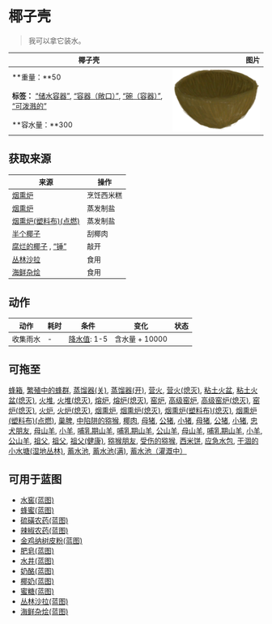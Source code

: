 # 椰子壳  
> 我可以拿它装水。  
  
  椰子壳  |   图片   
 ----  |  ----:   
 **重量：**50<br><br>**标签：**	[“储水容器”](tag_WaterContainer.md), [“容器（敞口）”](tag_ContainerOpen.md), [“碗（容器）”](tag_ContainerBowl.md), [“可泼溅的”](tag_Spillable.md)<br><br>**容水量：**300  |  ![](Sprite/CoconutShell.png)   
  
## 获取来源  
来源  |  操作  
----  |  ----  
[烟熏炉](Smoker.md)  |  烹饪西米糕  
[烟熏炉](Smoker.md)  |  蒸发制盐  
[烟熏炉(塑料布)(点燃)](SmokerPlastic.md)  |  蒸发制盐  
[半个椰子](CoconutHalf.md)  |  刮椰肉  
[腐烂的椰子](CoconutRotten.md) , [“锤”](tag_Hammer.md)  |  敲开  
[丛林沙拉](JungleSalad.md)  |  食用  
[海鲜杂烩](SeafoodCup.md)  |  食用  
## 动作  
动作  |  耗时  |  条件  |  变化  |  状态  
----  |  ----  |  ----  |  ----  |  ----  
收集雨水<br>  |  -  |  [降水值](RainValue.md): 1-5  |  含水量 + 10000  |    
## 可拖至  
[蜂箱](BeeSkep.md), [繁殖中的蜂群](BeeSkepSwarming.md), [蒸馏器(关)](AlembicOff.md), [蒸馏器(开)](AlembicOn.md), [营火](Campfire.md), [营火(熄灭)](CampfireExtinguished.md), [粘土火盆](ClayFirePit.md), [粘土火盆(熄灭)](ClayFirePitExtinguished.md), [火堆](Fire.md), [火堆(熄灭)](FireExtinguished.md), [熔炉](Forge.md), [熔炉(熄灭)](ForgeExtinguished.md), [窑炉](Kiln.md), [高级窑炉](KilnAdvanced.md), [高级窑炉(熄灭)](KilnAdvancedExtinguished.md), [窑炉(熄灭)](KilnExtinguished.md), [火炉](Stove.md), [火炉(熄灭)](StoveExtinguished.md), [烟熏炉](Smoker.md), [烟熏炉(熄灭)](SmokerExtinguished.md), [烟熏炉(塑料布)(熄灭)](SmokerExtinguishedPlastic.md), [烟熏炉(塑料布)(点燃)](SmokerPlastic.md), [巢脾](BeeHoneycomb.md), [中陷阱的猕猴](CageTrapMacaque.md), [椰肉](CoconutMeat.md), [母猪](BoarEnclosureFemale.md), [公猪](BoarEnclosureMale.md), [小猪](BoarEnclosurePiglet.md), [母猪](BoarTiedFemale.md), [公猪](BoarTiedMale.md), [小猪](BoarTiedPiglet.md), [忠犬朋友](DogFriend.md), [母山羊](GoatEnclosureFemale.md), [小羊](GoatEnclosureKid.md), [哺乳期山羊](GoatEnclosureLactating.md), [哺乳期山羊](GoatEnclosureLactating.md), [公山羊](GoatEnclosureMale.md), [母山羊](GoatTiedFemale.md), [哺乳期山羊](GoatTiedFemaleLactating.md), [小羊](GoatTiedKid.md), [公山羊](GoatTiedMale.md), [祖父](Grandfather.md), [祖父](Grandfather.md), [祖父(健康)](GrandfatherHealthy.md), [猕猴朋友](MacaqueFriend.md), [受伤的猕猴](MacaqueWounded.md), [西米饼](SagoFlatbread.md), [应急水包](WaterRation.md), [干涸的小水塘(湿地丛林)](Puddle.md), [蓄水池](WaterReservoir.md), [蓄水池(满)](WaterReservoirFull.md), [蓄水池（灌溉中）](WaterReservoirIrrigating.md)  
## 可用于蓝图  
- [水窖(蓝图)](Bp_Cistern.md)  
- [蜂蜜(蓝图)](Bp_Honey.md)  
- [硫磺农药(蓝图)](Bp_PesticideBrimstone.md)  
- [辣椒农药(蓝图)](Bp_PesticideChilli.md)  
- [金鸡纳树皮粉(蓝图)](Bp_Quinine.md)  
- [肥皂(蓝图)](Bp_Soap.md)  
- [水井(蓝图)](Bp_Well.md)  
- [奶酪(蓝图)](Bp_Cheese.md)  
- [椰奶(蓝图)](Bp_CoconutMilk.md)  
- [蜜糖(蓝图)](Bp_HoneyCandy.md)  
- [丛林沙拉(蓝图)](Bp_JungleSalad.md)  
- [海鲜杂烩(蓝图)](Bp_SeafoodCup.md)  
  
  
